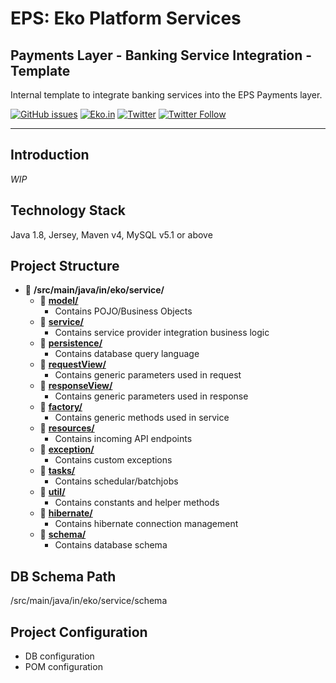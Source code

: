 # EPS: Eko Platform Services
## Payments Layer - Banking Service Integration - Template
Internal template to integrate banking services into the EPS Payments layer.

[![GitHub issues](https://img.shields.io/github/issues/ekoindia/aeps-gateway-lib)](https://github.com/ekoindia/aeps-gateway-lib/issues)  <a href="https://eko.in" target="_blank">![Eko.in](https://img.shields.io/badge/Develop%20with-Eko.in-brightgreen)</a>
<a href="https://twitter.com/intent/tweet?text=Wow:&url=https%3A%2F%2Fgithub.com%2Fekoindia%2Faeps-gateway-lib" target="_blank"><img alt="Twitter" src="https://img.shields.io/twitter/url?style=social&url=https%3A%2F%2Fgithub.com%2Fekoindia%2Faeps-gateway-lib"></a>
<a href="https://twitter.com/intent/follow?screen_name=ekospeaks" target="_blank">![Twitter Follow](https://img.shields.io/twitter/follow/ekospeaks?label=Follow&style=social)</a>

---

## Introduction
_WIP_


## Technology Stack
Java 1.8, Jersey, Maven v4, MySQL v5.1 or above


## Project Structure
* :open_file_folder: **/src/main/java/in/eko/service/**
  * :file_folder: [**model/**](/src/main/java/in/eko/service/model/)
    * Contains POJO/Business Objects
  * :file_folder: [**service/**](/src/main/java/in/eko/service/service/)
    * Contains service provider integration business logic
  * :file_folder: [**persistence/**](/src/main/java/in/eko/service/persistence/)
    * Contains database query language
  * :file_folder: [**requestView/**](/src/main/java/in/eko/service/requestView/)
    * Contains generic parameters used in request
  * :file_folder: [**responseView/**](/src/main/java/in/eko/service/responseView/)
    * Contains generic parameters used in response
  * :file_folder: [**factory/**](/src/main/java/in/eko/service/factory/)
    * Contains generic methods used in service
  * :file_folder: [**resources/**](/src/main/java/in/eko/service/resources/)
    * Contains incoming API endpoints
  * :file_folder: [**exception/**](/src/main/java/in/eko/service/exception/)
    * Contains custom exceptions
  * :file_folder: [**tasks/**](/src/main/java/in/eko/service/tasks/)
    * Contains schedular/batchjobs
  * :file_folder: [**util/**](/src/main/java/in/eko/service/util/)
    * Contains constants and helper methods
  * :file_folder: [**hibernate/**](/src/main/java/in/eko/service/hibernate/)
    * Contains hibernate connection management
  * :file_folder: [**schema/**](/src/main/java/in/eko/service/schema/)
    * Contains database schema

## DB Schema Path
/src/main/java/in/eko/service/schema


## Project Configuration
* DB configuration
* POM configuration
